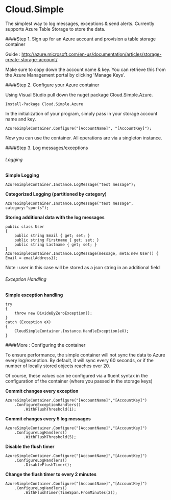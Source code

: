 Cloud.Simple
===========

The simplest way to log messages, exceptions & send alerts.
Currently supports Azure Table Storage to store the data.


####Step 1. Sign up for an Azure account and provision a table storage container

Guide : http://azure.microsoft.com/en-us/documentation/articles/storage-create-storage-account/

Make sure to copy down the account name & key. You can retrieve this from the Azure Management portal by clicking 'Manage Keys'.


####Step 2. Configure your Azure container

Using Visual Studio pull down the nuget package Cloud.Simple.Azure. 

```
Install-Package Cloud.Simple.Azure
```

In the initialization of your program, simply pass in your storage account name and key.

```
AzureSimpleContainer.Configure("[AccountName]", "[AccountKey]");
```

Now you can use the container. All operations are via a singleton instance.

####Step 3. Log messages/exceptions

###### Logging

**Simple Logging**

```
AzureSimpleContainer.Instance.LogMessage("test message");
```

**Categorized Logging (partitioned by category)**

```
AzureSimpleContainer.Instance.LogMessage("test message", category:"sports");
```

**Storing additional data with the log messages**


```
public class User
{
    public string Email { get; set; }
    public string Firstname { get; set; }
    public string Lastname { get; set; }
}
AzureSimpleContainer.Instance.LogMessage(message, meta:new User() { Email = emailAddress});
```

Note : user in this case will be stored as a json string in an additional field

###### Exception Handling

**Simple exception handling**
```
try
{
    throw new DivideByZeroException();
}
catch (Exception eX)
{
    CloudSimpleContainer.Instance.HandleException(eX);
}
```

####More : Configuring the container

To ensure performance, the simple container will not sync the data to Azure every log/exception. By default, it will sync every 60 seconds, or if the number of locally stored objects reaches over 20.

Of course, these values can be configured via a fluent syntax in the configuration of the container (where you passed in the storage keys)

**Commit changes every exception**

```
AzureSimpleContainer.Configure("[AccountName]","[AccountKey]")
    .ConfigureExceptionHandlers()
        .WithFlushThreshold(1);
```

**Commit changes every 5 log messages**

```
AzureSimpleContainer.Configure("[AccountName]","[AccountKey]")
    .ConfigureLogHandlers()
        .WithFlushThreshold(5);
```

**Disable the flush timer**
```
AzureSimpleContainer.Configure("[AccountName]","[AccountKey]")
    .ConfigureLogHandlers()
        .DisableFlushTimer();
```

**Change the flush timer to every 2 minutes**
```
AzureSimpleContainer.Configure("[AccountName]","[AccountKey]")
    .ConfigureLogHandlers()
        .WithFlushTimer(TimeSpan.FromMinutes(2));
```

